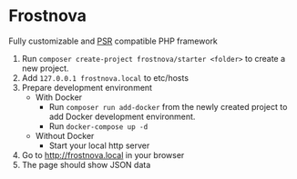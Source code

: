 # Frostnova
Fully customizable and [PSR](https://www.php-fig.org) compatible PHP framework

1) Run `composer create-project frostnova/starter <folder>` to create a new project.
2) Add `127.0.0.1 frostnova.local` to etc/hosts
3) Prepare development environment
    - With Docker
      - Run `composer run add-docker` from the newly created project to add Docker development environment.
      - Run `docker-compose up -d`
    - Without Docker
      - Start your local http server
4) Go to http://frostnova.local in your browser
5) The page should show JSON data
